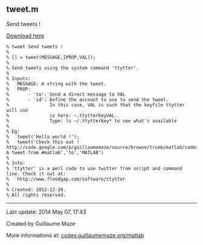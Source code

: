 ## tweet.m ##
Send tweets !

[Download here](http://guillaumemaze.googlecode.com/svn/trunk/matlab/codes/inout/tweet.m)

```
% tweet Send tweets !
%
% [] = tweet(MESSAGE,[PROP,VAL]);
% 
% Send tweets using the system command 'ttytter'.
% 
% Inputs:
% 	MESSAGE: A string with the tweet.
% 	PROP:
% 		- 'to': Send a direct message to VAL
% 		- 'id': Define the account to use to send the tweet.
% 				In this case, VAL is such that the keyfile ttytter will use
% 				is here: ~.ttytterkeyVAL.
% 				Type: ls ~/.ttytterkey* to see what's available
%
% Eg:
% 	tweet('Hello world !');
% 	tweet('Check this out ! http://code.google.com/p/guillaumemaze/source/browse/trunk/matlab/codes/inout/tweet.m A tweet from #matlab','to','MATLAB')
%
% Info:
% 'ttytter' is a perl code to use twitter from script and command line. Check it out at:
% 	http://www.floodgap.com/software/ttytter
% 
% Created: 2012-12-20.
% All rights reserved.
```

---

Last update: 2014 May 07, 17:43

Created by Guillaume Maze

More informations at: [codes.guillaumemaze.org/matlab](http://codes.guillaumemaze.org/matlab)